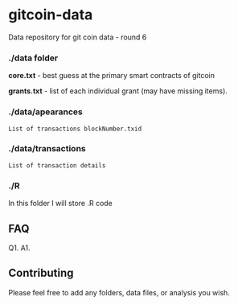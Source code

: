 # gitcoin-data

Data repository for git coin data - round 6

### ./data folder

**core.txt** - best guess at the primary smart contracts of gitcoin

**grants.txt** - list of each individual grant (may have missing items).

### ./data/apearances

    List of transactions blockNumber.txid

### ./data/transactions

    List of transaction details

### ./R

In this folder I will store .R code

## FAQ

Q1.
A1.

## Contributing

Please feel free to add any folders, data files, or analysis you wish.
